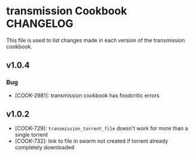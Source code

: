 transmission Cookbook CHANGELOG
===============================
This file is used to list changes made in each version of the transmission cookbook.


v1.0.4
------
### Bug
- [COOK-2981]: transmission cookbook has foodcritic errors

v1.0.2
------
- [COOK-729]: `transmission_torrent_file` doesn't work for more than a single torrent
- [COOK-732]: link to file in swarm not created if torrent already completely downloaded
